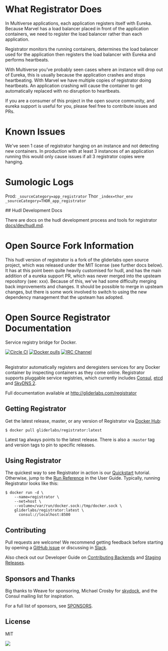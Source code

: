 # What Registrator Does

In Multiverse applications, each application registers itself with Eureka. Because Marvel has a load balancer placed in front of the application containers, we need to register the load balancer rather than each application.

Registrator monitors the running containers, determines the load balancer used for the application then registers the load balancer with Eureka and performs heartbeats.

With Multiverse you’ve probably seen cases where an instance will drop out of Eureka, this is usually because the application crashes and stops heartbeating. With Marvel we have multiple copies of registrator doing heartbeats. An application crashing will cause the container to get automatically replaced with no disruption to heartbeats.


If you are a consumer of this project in the open source community, and eureka support is useful for you, please feel free to contribute issues and PRs.

# Known Issues

We've seen 1 case of registrator hanging on an instance and not detecting new containers. In production with at least 3 instances of an application running this would only cause issues if all 3 registrator copies were hanging.

# Sumologic Logs

Prod: `_sourceCategory=app_registrator`
Thor `_index=thor_env _sourceCategory=THOR_app_registrator`

## Hudl Development Docs

There are docs on the hudl development process and tools for registrator [docs/dev/hudl.md](docs/dev/hudl.md). 


# Open Source Fork Information

This hudl version of registrator is a fork of the gliderlabs open source project, which was released under the MIT license (see further docs below). It has at this point been quite heavily customised for hudl, and has the main addition of a eureka support PR, which was never merged into the upsteam repository (see:  xxx). Because of this, we've had some difficulty merging back improvements and changes. It should be possible to merge in upsteam changes, but there is some work involved to switch to using the new dependency management that the upsteam has adopted.

# Open Source Registrator Documentation

Service registry bridge for Docker.

[![Circle CI](https://circleci.com/gh/gliderlabs/registrator.png?style=shield)](https://circleci.com/gh/gliderlabs/registrator)
[![Docker pulls](https://img.shields.io/docker/pulls/gliderlabs/registrator.svg)](https://hub.docker.com/r/gliderlabs/registrator/)
[![IRC Channel](https://img.shields.io/badge/irc-%23gliderlabs-blue.svg)](https://kiwiirc.com/client/irc.freenode.net/#gliderlabs)
<br /><br />

Registrator automatically registers and deregisters services for any Docker
container by inspecting containers as they come online. Registrator
supports pluggable service registries, which currently includes
[Consul](http://www.consul.io/), [etcd](https://github.com/coreos/etcd) and
[SkyDNS 2](https://github.com/skynetservices/skydns/).

Full documentation available at http://gliderlabs.com/registrator

## Getting Registrator

Get the latest release, master, or any version of Registrator via [Docker Hub](https://registry.hub.docker.com/u/gliderlabs/registrator/):

	$ docker pull gliderlabs/registrator:latest

Latest tag always points to the latest release. There is also a `:master` tag
and version tags to pin to specific releases.

## Using Registrator

The quickest way to see Registrator in action is our
[Quickstart](https://gliderlabs.com/registrator/latest/user/quickstart)
tutorial. Otherwise, jump to the [Run
Reference](https://gliderlabs.com/registrator/latest/user/run) in the User
Guide. Typically, running Registrator looks like this:

    $ docker run -d \
        --name=registrator \
        --net=host \
        --volume=/var/run/docker.sock:/tmp/docker.sock \
        gliderlabs/registrator:latest \
          consul://localhost:8500

## Contributing

Pull requests are welcome! We recommend getting feedback before starting by
opening a [GitHub issue](https://github.com/gliderlabs/registrator/issues) or
discussing in [Slack](http://glider-slackin.herokuapp.com/).

Also check out our Developer Guide on [Contributing
Backends](https://gliderlabs.com/registrator/latest/dev/backends) and [Staging
Releases](https://gliderlabs.com/registrator/latest/dev/releases).

## Sponsors and Thanks

Big thanks to Weave for sponsoring, Michael Crosby for
[skydock](https://github.com/crosbymichael/skydock), and the Consul mailing list
for inspiration.

For a full list of sponsors, see
[SPONSORS](https://github.com/gliderlabs/registrator/blob/master/SPONSORS).

## License

MIT

<img src="https://ga-beacon.appspot.com/UA-58928488-2/registrator/readme?pixel" />
